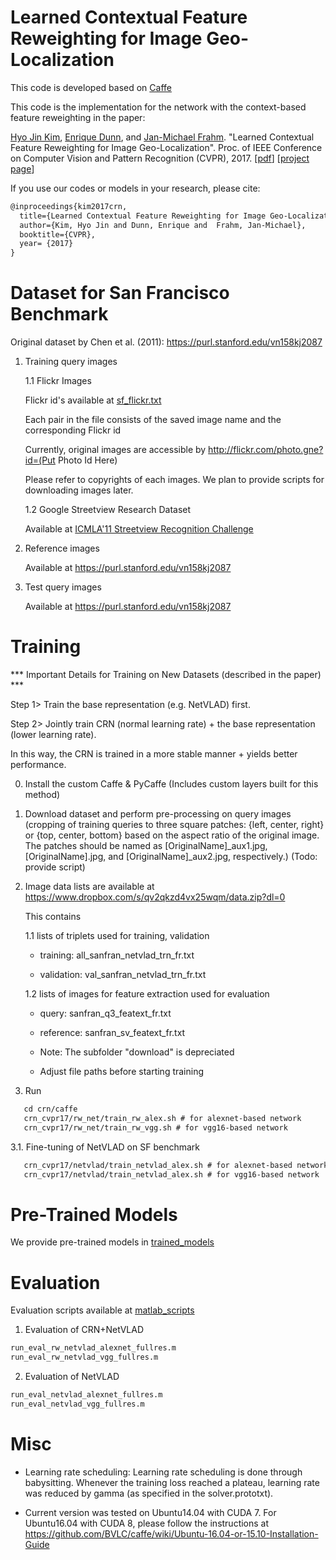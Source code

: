 # Learned Contextual Feature Reweighting for Image Geo-Localization 

This code is developed based on [Caffe](http://caffe.berkeleyvision.org)

This code is the implementation for the network with the context-based feature reweighting in the paper:

[Hyo Jin Kim](http://hyojin.web.unc.edu), [Enrique Dunn](http://enrique.web.unc.edu), and [Jan-Michael Frahm](http://frahm.web.unc.edu). "Learned Contextual Feature Reweighting for Image Geo-Localization". Proc. of IEEE Conference on Computer Vision and Pattern Recognition (CVPR), 2017. [[pdf](http://openaccess.thecvf.com/content_cvpr_2017/papers/Kim_Learned_Contextual_Feature_CVPR_2017_paper.pdf)] [[project page](http://hyojin.web.unc.edu/crn/)]

If you use our codes or models in your research, please cite:
```txt
@inproceedings{kim2017crn,
  title={Learned Contextual Feature Reweighting for Image Geo-Localization},
  author={Kim, Hyo Jin and Dunn, Enrique and  Frahm, Jan-Michael},
  booktitle={CVPR},
  year= {2017}
}
```

# Dataset for San Francisco Benchmark 

Original dataset by Chen et al. (2011): https://purl.stanford.edu/vn158kj2087

1. Training query images

   1.1 Flickr Images

      Flickr id's available at [sf_flickr.txt](https://github.com/hyojinie/crn/blob/master/sf_flickr.txt) 
   
      Each pair in the file consists of the saved image name and the corresponding Flickr id

      Currently, original images are accessible by http://flickr.com/photo.gne?id=(Put Photo Id Here)

      Please refer to copyrights of each images. We plan to provide scripts for downloading images later.

   1.2 Google Streetview Research Dataset

      Available at [ICMLA'11 Streetview Recognition Challenge](http://www.icmla-conference.org/icmla11/challenge.htm)

2. Reference images 

   Available at https://purl.stanford.edu/vn158kj2087

3. Test query images

   Available at https://purl.stanford.edu/vn158kj2087


# Training

*** Important Details for Training on New Datasets (described in the paper) ***

Step 1> Train the base representation (e.g. NetVLAD) first.

Step 2> Jointly train CRN (normal learning rate) + the base representation (lower learning rate).

In this way, the CRN is trained in a more stable manner + yields better performance.




0. Install the custom Caffe & PyCaffe (Includes custom layers built for this method)

1. Download dataset and perform pre-processing on query images (cropping of training queries to three square patches: {left, center, right} or {top, center, bottom} based on the aspect ratio of the original image. The patches should be named as [OriginalName]_aux1.jpg, [OriginalName].jpg, and [OriginalName]_aux2.jpg, respectively.) (Todo: provide script)

2. Image data lists are available at https://www.dropbox.com/s/qv2qkzd4vx25wqm/data.zip?dl=0 

   This contains
   
   1.1 lists of triplets used for training, validation 
   
      - training: all_sanfran_netvlad_trn_fr.txt
      
      - validation: val_sanfran_netvlad_trn_fr.txt
   
   1.2 lists of images for feature extraction used for evaluation
   
      - query: sanfran_q3_featext_fr.txt
      
      - reference: sanfran_sv_featext_fr.txt
   
   * Note: The subfolder "download" is depreciated
   
   * Adjust file paths before starting training

3. Run 
```txt
   cd crn/caffe   
   crn_cvpr17/rw_net/train_rw_alex.sh # for alexnet-based network
   crn_cvpr17/rw_net/train_rw_vgg.sh # for vgg16-based network
```

3.1. Fine-tuning of NetVLAD on SF benchmark
```txt
   crn_cvpr17/netvlad/train_netvlad_alex.sh # for alexnet-based network
   crn_cvpr17/netvlad/train_netvlad_alex.sh # for vgg16-based network
```
# Pre-Trained Models
We provide pre-trained models in [trained_models](https://github.com/hyojinie/crn/tree/master/trained%20_models)

# Evaluation
Evaluation scripts available at [matlab_scripts](https://github.com/hyojinie/crn/tree/master/matlab_scripts)

1. Evaluation of CRN+NetVLAD
```txt
run_eval_rw_netvlad_alexnet_fullres.m	
run_eval_rw_netvlad_vgg_fullres.m
```

2. Evaluation of NetVLAD
```txt
run_eval_netvlad_alexnet_fullres.m
run_eval_netvlad_vgg_fullres.m	
```

# Misc
* Learning rate scheduling: Learning rate scheduling is done through babysitting. Whenever the training loss reached a plateau, learning rate was reduced by gamma (as specified in the solver.prototxt).

* Current version was tested on Ubuntu14.04 with CUDA 7. For Ubuntu16.04 with CUDA 8, please follow the instructions at https://github.com/BVLC/caffe/wiki/Ubuntu-16.04-or-15.10-Installation-Guide
